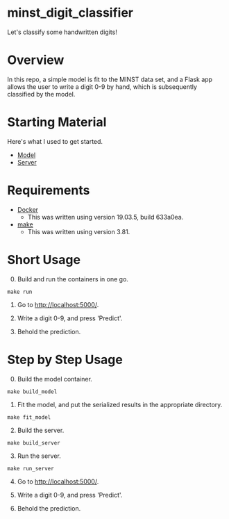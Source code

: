 # minst_digit_classifier
Let's classify some handwritten digits!

# Overview

In this repo, a simple model is fit to the MINST data set, and a Flask app allows the user to write a digit 0-9 by hand, which is subsequently classified by the model.

# Starting Material

Here's what I used to get started.

 - [Model](https://github.com/tensorflow/docs/blob/master/site/en/tutorials/quickstart/beginner.ipynb)
 - [Server](https://github.com/akashdeepjassal/mnist-flask)

# Requirements

- [Docker](https://www.docker.com/products/docker-desktop)
  - This was written using version 19.03.5, build 633a0ea.
- [make](https://www.gnu.org/software/make/manual/make.html)
  - This was written using version 3.81.

# Short Usage

0. Build and run the containers in one go.
```
make run
```

1. Go to [http://localhost:5000/](http://localhost:5000/).

2. Write a digit 0-9, and press 'Predict'.

3. Behold the prediction.

# Step by Step Usage

0. Build the model container.
```
make build_model
```

1. Fit the model, and put the serialized results in the appropriate directory.
```
make fit_model
```

2. Build the server.
```
make build_server
```

3. Run the server.
```
make run_server
```

4. Go to [http://localhost:5000/](http://localhost:5000/).

5. Write a digit 0-9, and press 'Predict'.

6. Behold the prediction.
